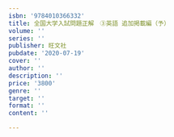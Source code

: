 ```yaml
---
isbn: '9784010366332'
title: 全国大学入試問題正解　③英語 追加掲載編（予）
volume: ''
series: ''
publisher: 旺文社
pubdate: '2020-07-19'
cover: ''
author: ''
description: ''
price: '3800'
genre: ''
target: ''
format: ''
content: ''

---
```

